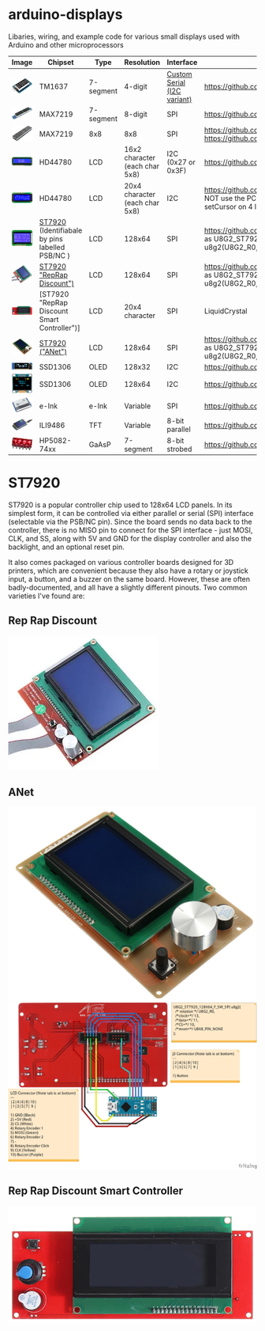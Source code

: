 # arduino-displays
Libaries, wiring, and example code for various small displays used with Arduino and other microprocessors



| Image | Chipset  | Type | Resolution  | Interface | Code  | Purchase |
| -------------- | ------------- | ------------- | ------------- | ------------- | ------------- | ------------- |
| ![](Images/TM1637.jpg) | TM1637 | 7-segment | 4-digit | <a href="https://green-possum-today.blogspot.com/2018/10/a-comparison-of-tm1637-protocol-with.html">Custom Serial (I2C variant)</a> | https://github.com/avishorp/TM1637 | https://www.banggood.com/custlink/GDD3zSq2qk |
| ![](Images/MAX7219.jpg) | MAX7219 | 7-segment  | 8-digit | SPI | https://github.com/wayoda/LedControl |  |
| ![](Images/MAX7219_matrix.jpg) | MAX7219 | 8x8 | 8x8 | SPI | https://github.com/wayoda/LedControl / https://github.com/MajicDesigns/MD_Parola | https://www.banggood.com/custlink/GDvKsgCMKm |
| ![](Images/LCD1602.jpg) | HD44780 | LCD | 16x2 character (each char 5x8) | I2C (0x27 or 0x3F) | https://github.com/mathertel/LiquidCrystal_PCF8574 | https://www.banggood.com/custlink/vDKEsPbVKw |
| ![](Images/LCD2004.jpg) | HD44780 | LCD  | 20x4 character (each char 5x8) | I2C | https://github.com/duinoWitchery/hd44780 Note DO NOT use the PCF library above - it cannot handle setCursor on 4 line displays correctly | https://www.banggood.com/custlink/mG3EO6066Y |
| ![](Images/LCD12864.jpg) | [ST7920](#ST7920) (Identifiabale by pins labelled PSB/NC ) | LCD | 128x64 | SPI | https://github.com/olikraus/u8g2 (using constructor as U8G2_ST7920_128X64_1_HW_SPI u8g2(U8G2_R0, 10, 8); )| https://www.banggood.com/custlink/G3vY8zzr27 |
| ![](Images/RepRapDiscount.jpg) | [ST7920 "RepRap Discount")](#ST7920) | LCD | 128x64 | SPI | https://github.com/olikraus/u8g2 (using constructor as U8G2_ST7920_128X64_1_HW_SPI u8g2(U8G2_R0, 10, 8); )| https://www.banggood.com/custlink/K33E9qkcUv |
| ![](Images/RepRapDiscountSmartController.jpg) | [ST7920 "RepRap Discount Smart Controller")] | LCD | 20x4 character | SPI | LiquidCrystal | https://www.banggood.com/custlink/mGvd428bCG |
| ![](Images/ANet.jpg) | [ST7920 ("ANet")](#ST7920) | LCD | 128x64 | SPI | https://github.com/olikraus/u8g2 (using constructor as U8G2_ST7920_128X64_1_HW_SPI u8g2(U8G2_R0, 10, 8); )| https://www.banggood.com/custlink/3KGYiMkCzy |
| ![](Images/OLED91.jpg) | SSD1306 | OLED | 128x32  | I2C | https://github.com/lexus2k/lcdgfx | https://www.banggood.com/custlink/v3KEAtAPYE |
| ![](Images/OLED96.jpg) | SSD1306 | OLED | 128x64 | I2C | https://github.com/lexus2k/lcdgfx | https://www.banggood.com/custlink/GG3yNFn5Rp |
| ![](Images/eInk.jpg) | e-Ink  | e-Ink | Variable | SPI | https://github.com/waveshare/e-Paper | https://www.banggood.com/custlink/33vdN5b5yj |
| ![](Images/tft.jpg) | ILI9486 | TFT | Variable | 8-bit parallel | https://github.com/prenticedavid/MCUFRIEND_kbv | https://www.banggood.com/custlink/mvGEn5n5ds |
| ![](Images/HP5082-7405.jpg) | HP5082-74xx | GaAsP | 7-segment | 8-bit strobed | https://github.com/wayoda/LedControl |  |


# ST7920
ST7920 is a popular controller chip used to 128x64 LCD panels. In its simplest form, it can be controlled via either parallel or serial (SPI) interface (selectable via the PSB/NC pin). Since the board sends no data back to the controller, there is no MISO pin to connect for the SPI interface - just MOSI, CLK, and SS, along with 5V and GND for the display controller and also the backlight, and an optional reset pin.


It also comes packaged on various controller boards designed for 3D printers, which are convenient because they also have a rotary or joystick input, a button, and a buzzer on the same board. However, these are often badly-documented, and all have a slightly different pinouts. Two common varieties I've found are:

## Rep Rap Discount
![](Images/RepRapDiscount.jpg) 

## ANet
![](Images/ANet.jpg)
![](Wiring/ANet%20LCD12864%20Wiring_bb.jpg)

## Rep Rap Discount Smart Controller
![](Images/RepRapDiscountSmartController.jpg) 

